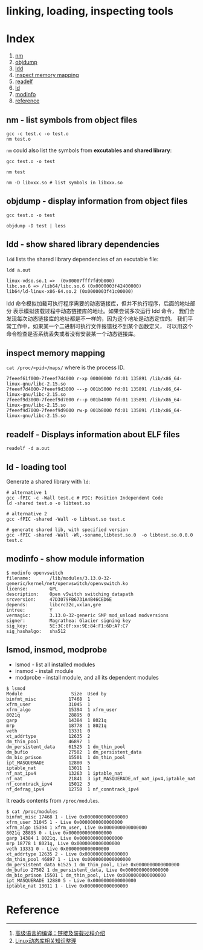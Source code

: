 linking, loading, inspecting tools
====================

# Index

1. [nm](#nm)
1. [objdump](#objdump)
1. [ldd](#ldd)
1. [inspect memory mapping](#inspect_memory_mapping)
1. [readelf](#readelf)
1. [ld](#ld)
1. [modinfo](#modinfo)
1. [reference](#reference)

<h2 id="nm">nm - list symbols from object files</h2>

```shell
gcc -c test.c -o test.o
nm test.o
```

`nm` could also list the symbols from **excutables and shared library**:

```shell
gcc test.o -o test

nm test

nm -D libxxx.so # list symbols in libxxx.so
```


<h2 id="objdump">objdump - display information from object files</h2>

```shell
gcc test.o -o test

objdump -D test | less
```


<h2 id="ldd">ldd - show shared library dependencies</h2>

`ldd` lists the shared library dependencies of an excutable file:

```shell
ldd a.out

linux-vdso.so.1 =>  (0x00007fff7fd9b000)
libc.so.6 => /lib64/libc.so.6 (0x0000003f42400000)
lib64/ld-linux-x86-64.so.2 (0x0000003f41c00000)
```

ldd 命令模拟加载可执行程序需要的动态链接库，但并不执行程序，后面的地址部分
表示模拟装载过程中动态链接库的地址。如果尝试多次运行 ldd 命令，
我们会发现每次动态链接库的地址都是不一样的，因为这个地址是动态定位的。
我们平常工作中，如果某一个二进制可执行文件报错找不到某个函数定义，
可以用这个命令检查是否系统丢失或者没有安装某一个动态链接库。


<h2 id="inspect_memory_mapping">inspect memory mapping</h2>

`cat /proc/<pid>/maps/` where <pid> is the process ID.

```shell
7feeef61f000-7feeef7d4000 r-xp 00000000 fd:01 135891 /lib/x86_64-linux-gnu/libc-2.15.so
7feeef7d4000-7feeef9d3000 ---p 001b5000 fd:01 135891 /lib/x86_64-linux-gnu/libc-2.15.so
7feeef9d3000-7feeef9d7000 r--p 001b4000 fd:01 135891 /lib/x86_64-linux-gnu/libc-2.15.so
7feeef9d7000-7feeef9d9000 rw-p 001b8000 fd:01 135891 /lib/x86_64-linux-gnu/libc-2.15.so
```

<h2 id="readelf">readelf - Displays information about ELF files</h2>

```shell
readelf -d a.out
```

<h2 id="ld">ld - loading tool</h2>

Generate a shared library with `ld`:

```shell
# alternative 1
gcc -fPIC -c -Wall test.c # PIC: Position Independent Code
ld -shared test.o -o libtest.so

# alternative 2
gcc -fPIC -shared -Wall -o libtest.so test.c

# generate shared lib, with specified version
gcc -fPIC -shared -Wall -Wl,-soname,libtest.so.0  -o libtest.so.0.0.0 test.c
```

<h2 id="modinfo">modinfo - show module information</h2>

```shell
$ modinfo openvswitch
filename:       /lib/modules/3.13.0-32-generic/kernel/net/openvswitch/openvswitch.ko
license:        GPL
description:    Open vSwitch switching datapath
srcversion:     47D3079FB6731A4B46CED6E
depends:        libcrc32c,vxlan,gre
intree:         Y
vermagic:       3.13.0-32-generic SMP mod_unload modversions
signer:         Magrathea: Glacier signing key
sig_key:        5E:3C:0F:xx:9E:84:F1:6D:A7:C7
sig_hashalgo:   sha512
```

<h2 id="lsmod">lsmod, insmod, modprobe</h2>

* lsmod - list all installed modules
* insmod - install module
* modprobe - install module, and all its dependent modules

```shell
$ lsmod
Module                  Size  Used by
binfmt_misc            17468  1
xfrm_user              31045  1
xfrm_algo              15394  1 xfrm_user
8021q                  28895  0
garp                   14384  1 8021q
mrp                    18778  1 8021q
veth                   13331  0
xt_addrtype            12635  2
dm_thin_pool           46897  1
dm_persistent_data     61525  1 dm_thin_pool
dm_bufio               27502  1 dm_persistent_data
dm_bio_prison          15501  1 dm_thin_pool
ipt_MASQUERADE         12880  5
iptable_nat            13011  1
nf_nat_ipv4            13263  1 iptable_nat
nf_nat                 21841  3 ipt_MASQUERADE,nf_nat_ipv4,iptable_nat
nf_conntrack_ipv4      15012  3
nf_defrag_ipv4         12758  1 nf_conntrack_ipv4
```

It reads contents from `/proc/modules`.

```shell
$ cat /proc/modules
binfmt_misc 17468 1 - Live 0x0000000000000000
xfrm_user 31045 1 - Live 0x0000000000000000
xfrm_algo 15394 1 xfrm_user, Live 0x0000000000000000
8021q 28895 0 - Live 0x0000000000000000
garp 14384 1 8021q, Live 0x0000000000000000
mrp 18778 1 8021q, Live 0x0000000000000000
veth 13331 0 - Live 0x0000000000000000
xt_addrtype 12635 2 - Live 0x0000000000000000
dm_thin_pool 46897 1 - Live 0x0000000000000000
dm_persistent_data 61525 1 dm_thin_pool, Live 0x0000000000000000
dm_bufio 27502 1 dm_persistent_data, Live 0x0000000000000000
dm_bio_prison 15501 1 dm_thin_pool, Live 0x0000000000000000
ipt_MASQUERADE 12880 5 - Live 0x0000000000000000
iptable_nat 13011 1 - Live 0x0000000000000000
```


# Reference
-------------
1. [高级语言的编译：链接及装载过程介绍](http://tech.meituan.com/linker.html)
1. [Linux动态库相关知识整理](http://zkt.name/linuxgong-xiang-ku-de-chuang-jian-yu-shi-yong/?hmsr=toutiao.io&utm_medium=toutiao.io&utm_source=toutiao.io)
